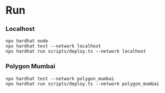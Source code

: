 # Run

### Localhost

```
npx hardhat node
npx hardhat test --network localhost
npx hardhat run scripts/deploy.ts --network localhost
```

### Polygon Mumbai

```
npx hardhat test --network polygon_mumbai
npx hardhat run scripts/deploy.ts --network polygon_mumbai
```
